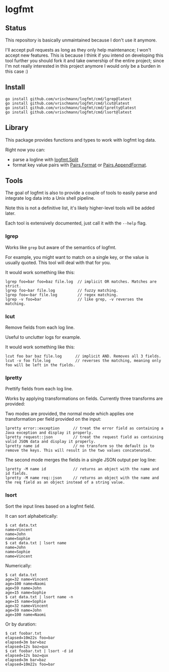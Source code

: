 # logfmt

## Status

This repository is basically unmaintained because I don't use it anymore.

I'll accept pull requests as long as they only help maintenance; I won't accept new features.
This is because I think if you intend on developing this tool further you should fork it and take ownership of the entire project; since I'm not really interested in this project anymore I would only be a burden in this case :)

## Install

    go install github.com/vrischmann/logfmt/cmd/lgrep@latest
    go install github.com/vrischmann/logfmt/cmd/lcut@latest
    go install github.com/vrischmann/logfmt/cmd/lpretty@latest
    go install github.com/vrischmann/logfmt/cmd/lsort@latest

## Library

This package provides functions and types to work with logfmt log data.

Right now you can:

 * parse a logline with [logfmt.Split](https://godoc.org/github.com/vrischmann/logfmt#Split)
 * format key value pairs with [Pairs.Format](https://godoc.org/github.com/vrischmann/logfmt#Pairs.Format) or [Pairs.AppendFormat](https://godoc.org/github.com/vrischmann/logfmt#Pairs.AppendFormat).

## Tools

The goal of logfmt is also to provide a couple of tools to easily parse and integrate log data into a Unix shell pipeline.

Note this is not a definitive list, it's likely higher-level tools will be added later.

Each tool is extensively documented, just call it with the `--help` flag.

### lgrep

Works like `grep` but aware of the semantics of logfmt.

For example, you might want to match on a single key, or the value is usually quoted. This tool will deal with that for you.

It would work something like this:

    lgrep foo=bar foo=baz file.log  // implicit OR matches. Matches are strict.
    lgrep foo~bar file.log          // fuzzy matching.
    lgrep foo=~bar file.log         // regex matching.
    lgrep -v foo=bar                // like grep, -v reverses the matching.

### lcut

Remove fields from each log line.

Useful to unclutter logs for example.

It would work something like this:

    lcut foo bar baz file.log      // implicit AND. Removes all 3 fields.
    lcut -v foo file.log           // reverses the matching, meaning only foo will be left in the fields.

### lpretty

Prettify fields from each log line.

Works by applying transformations on fields. Currently three transforms are provided:

Two modes are provided, the normal mode which applies one transformation per field provided on the input:

    lpretty error::exception      // treat the error field as containing a Java exception and display it properly.
    lpretty request::json         // treat the request field as containing valid JSON data and display it properly.
    lpretty name id               // no transform so the default is to remove the keys. This will result in the two values concatenated.

The second mode merges the fields in a single JSON output per log line:

    lpretty -M name id            // returns an object with the name and id fields.
    lpretty -M name req::json     // returns an object with the name and the req field as an object instead of a string value.

### lsort

Sort the input lines based on a logfmt field.

It can sort alphabetically:

    $ cat data.txt
    name=Vincent
    name=John
    name=Sophie
    $ cat data.txt | lsort name
    name=John
    name=Sophie
    name=Vincent

Numerically:

    $ cat data.txt
    age=32 name=Vincent
    age=100 name=Naomi
    age=59 name=John
    age=15 name=Sophie
    $ cat data.txt | lsort name -n
    age=15 name=Sophie
    age=32 name=Vincent
    age=59 name=John
    age=100 name=Naomi

Or by duration:

    $ cat foobar.txt
    elapsed=10m22s foo=bar
    elapsed=3m bar=baz
    elapsed=12s baz=qux
    $ cat foobar.txt | lsort -d id
    elapsed=12s baz=qux
    elapsed=3m bar=baz
    elapsed=10m22s foo=bar
